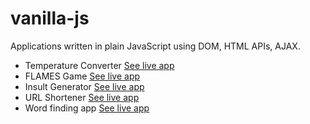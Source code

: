 # vanilla-js
Applications written in plain JavaScript using DOM, HTML APIs, AJAX.

- Temperature Converter [See live app](https://codepen.io/snghnishant/pen/ExVPMGr)
- FLAMES Game [See live app](https://codepen.io/snghnishant/pen/abvdMaX)
- Insult Generator [See live app](https://codepen.io/snghnishant/pen/LYpRNPp)
- URL Shortener [See live app](https://codepen.io/snghnishant/pen/vYNXGNg)
- Word finding app [See live app](https://wordly.netlify.app/)
